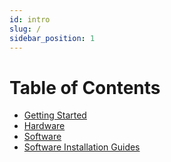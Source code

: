```yaml
---
id: intro
slug: /
sidebar_position: 1
---
```


# Table of Contents

* [Getting Started](gettingstarted.md)
* [Hardware](sdds_hardware.md)
* [Software](sdds_software.md)
* [Software Installation Guides](sdds_installation_guides.md)
